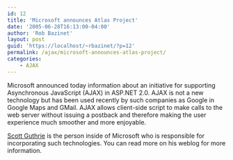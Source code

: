 ```yaml
---
id: 12
title: 'Microsoft announces Atlas Project'
date: '2005-06-28T16:13:00-04:00'
author: 'Rob Bazinet'
layout: post
guid: 'https://localhost/~rbazinet/?p=12'
permalink: /ajax/microsoft-announces-atlas-project/
categories:
    - AJAX
---
```


Microsoft announced today information about an initiative for supporting Asynchronous JavaScript (AJAX) in ASP.NET 2.0. AJAX is not a new technology but has been used recently by such companies as Google in Google Maps and GMail. AJAX allows client-side script to make calls to the web server without issuing a postback and therefore making the user experience much smoother and more enjoyable.

[Scott Guthrie](https://weblogs.asp.net/scottgu/archive/2005/06/28/416185.aspx) is the person inside of Microsoft who is responsible for incorporating such technologies. You can read more on his weblog for more information.
